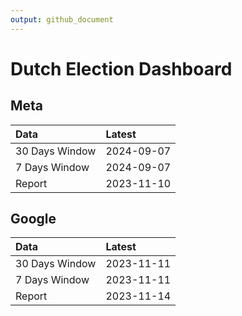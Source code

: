 ```yaml
---
output: github_document
---
```


# Dutch Election Dashboard



## Meta


|Data           |Latest     |
|:--------------|:----------|
|30 Days Window |2024-09-07 |
|7 Days Window  |2024-09-07 |
|Report         |2023-11-10 |

## Google


|Data           |Latest     |
|:--------------|:----------|
|30 Days Window |2023-11-11 |
|7 Days Window  |2023-11-11 |
|Report         |2023-11-14 |
